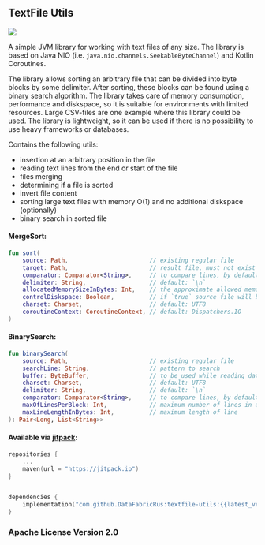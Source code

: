 ## TextFile Utils

[![](https://jitpack.io/v/DataFabricRus/textfile-utils.svg)](https://jitpack.io/#DataFabricRus/textfile-utils)

A simple JVM library for working with text files of any size.
The library is based on Java NIO (i.e. `java.nio.channels.SeekableByteChannel`) and Kotlin Coroutines.

The library allows sorting an arbitrary file that can be divided into byte blocks by some delimiter.
After sorting, these blocks can be found using a binary search algorithm.
The library takes care of memory consumption, performance and diskspace, so it is suitable for environments with limited resources.
Large CSV-files are one example where this library could be used.
The library is lightweight, so it can be used if there is no possibility to use heavy frameworks or databases.

Contains the following utils:

- insertion at an arbitrary position in the file
- reading text lines from the end or start of the file
- files merging
- determining if a file is sorted
- invert file content
- sorting large text files with memory O(1) and no additional diskspace (optionally)
- binary search in sorted file

#### MergeSort:
```kotlin
fun sort(
    source: Path,                       // existing regular file
    target: Path,                       // result file, must not exist
    comparator: Comparator<String>,     // to compare lines, by default lexicographically
    delimiter: String,                  // default: `\n`
    allocatedMemorySizeInBytes: Int,    // the approximate allowed memory consumption
    controlDiskspace: Boolean,          // if `true` source file will be truncated while process
    charset: Charset,                   // default: UTF8
    coroutineContext: CoroutineContext, // default: Dispatchers.IO
)
```
#### BinarySearch:
```kotlin
fun binarySearch(
    source: Path,                       // existing regular file
    searchLine: String,                 // pattern to search
    buffer: ByteBuffer,                 // to be used while reading data from file
    charset: Charset,                   // default: UTF8   
    delimiter: String,                  // default: `\n`
    comparator: Comparator<String>,     // to compare lines, by default lexicographically
    maxOfLinesPerBlock: Int,            // maximum number of lines in a paragraph 
    maxLineLengthInBytes: Int,          // maximum length of line
): Pair<Long, List<String>>
```

#### Available via [jitpack](https://jitpack.io/#DataFabricRus/textfile-utils):
```kotlin
repositories {
    ...
    maven(url = "https://jitpack.io")
}


dependencies {
    implementation("com.github.DataFabricRus:textfile-utils:{{latest_version}}")
}
```

### Apache License Version 2.0